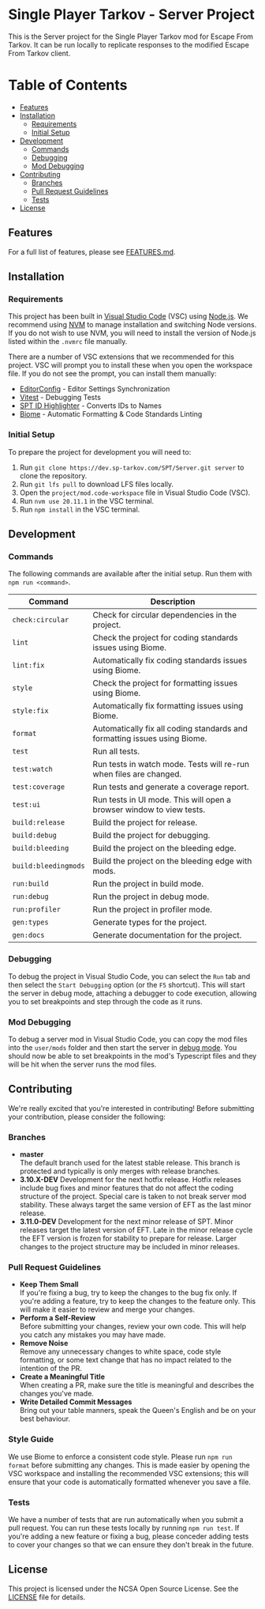 # Single Player Tarkov - Server Project

This is the Server project for the Single Player Tarkov mod for Escape From Tarkov. It can be run locally to replicate responses to the modified Escape From Tarkov client.

# Table of Contents

- [Features](#features)
- [Installation](#installation)
  - [Requirements](#requirements)
  - [Initial Setup](#initial-setup)
- [Development](#development)
  - [Commands](#commands)
  - [Debugging](#debugging)
  - [Mod Debugging](#mod-debugging)
- [Contributing](#contributing)
  - [Branches](#branchs)
  - [Pull Request Guidelines](#pull-request-guidelines)
  - [Tests](#tests)
- [License](#license)

## Features

For a full list of features, please see [FEATURES.md](FEATURES.md).

## Installation

### Requirements

This project has been built in [Visual Studio Code](https://code.visualstudio.com/) (VSC) using [Node.js](https://nodejs.org/). We recommend using [NVM](https://github.com/coreybutler/nvm-windows) to manage installation and switching Node versions. If you do not wish to use NVM, you will need to install the version of Node.js listed within the `.nvmrc` file manually.

There are a number of VSC extensions that we recommended for this project. VSC will prompt you to install these when you open the workspace file. If you do not see the prompt, you can install them manually:

- [EditorConfig](https://marketplace.visualstudio.com/items?itemName=EditorConfig.EditorConfig) - Editor Settings Synchronization
- [Vitest](https://marketplace.visualstudio.com/items?itemName=vitest.explorer) - Debugging Tests
- [SPT ID Highlighter](https://marketplace.visualstudio.com/items?itemName=refringe.spt-id-highlighter) - Converts IDs to Names
- [Biome](https://marketplace.visualstudio.com/items?itemName=biomejs.biome) - Automatic Formatting & Code Standards Linting

### Initial Setup

To prepare the project for development you will need to:

1. Run `git clone https://dev.sp-tarkov.com/SPT/Server.git server` to clone the repository.
2. Run `git lfs pull` to download LFS files locally.
3. Open the `project/mod.code-workspace` file in Visual Studio Code (VSC).
4. Run `nvm use 20.11.1` in the VSC terminal.
5. Run `npm install` in the VSC terminal.

## Development

### Commands

The following commands are available after the initial setup. Run them with `npm run <command>`.

| Command              | Description                                                               |
|----------------------|---------------------------------------------------------------------------|
| `check:circular`     | Check for circular dependencies in the project.                           |
| `lint`               | Check the project for coding standards issues using Biome.                |
| `lint:fix`           | Automatically fix coding standards issues using Biome.                    |
| `style`              | Check the project for formatting issues using Biome.                      |
| `style:fix`          | Automatically fix formatting issues using Biome.                          |
| `format`             | Automatically fix all coding standards and formatting issues using Biome. |
| `test`               | Run all tests.                                                            |
| `test:watch`         | Run tests in watch mode. Tests will re-run when files are changed.        |
| `test:coverage`      | Run tests and generate a coverage report.                                 |
| `test:ui`            | Run tests in UI mode. This will open a browser window to view tests.      |
| `build:release`      | Build the project for release.                                            |
| `build:debug`        | Build the project for debugging.                                          |
| `build:bleeding`     | Build the project on the bleeding edge.                                   |
| `build:bleedingmods` | Build the project on the bleeding edge with mods.                         |
| `run:build`          | Run the project in build mode.                                            |
| `run:debug`          | Run the project in debug mode.                                            |
| `run:profiler`       | Run the project in profiler mode.                                         |
| `gen:types`          | Generate types for the project.                                           |
| `gen:docs`           | Generate documentation for the project.                                   |

### Debugging

To debug the project in Visual Studio Code, you can select the `Run` tab and then select the `Start Debugging` option (or the `F5` shortcut). This will start the server in debug mode, attaching a debugger to code execution, allowing you to set breakpoints and step through the code as it runs.

### Mod Debugging

To debug a server mod in Visual Studio Code, you can copy the mod files into the `user/mods` folder and then start the server in [debug mode](#debugging). You should now be able to set breakpoints in the mod's Typescript files and they will be hit when the server runs the mod files.

## Contributing

We're really excited that you're interested in contributing! Before submitting your contribution, please consider the following:

### Branches

- **master**  
  The default branch used for the latest stable release. This branch is protected and typically is only merges with release branches.
- **3.10.X-DEV**
  Development for the next hotfix release. Hotfix releases include bug fixes and minor features that do not affect the coding structure of the project. Special care is taken to not break server mod stability. These always target the same version of EFT as the last minor release.
- **3.11.0-DEV**
  Development for the next minor release of SPT. Minor releases target the latest version of EFT. Late in the minor release cycle the EFT version is frozen for stability to prepare for release. Larger changes to the project structure may be included in minor releases.

### Pull Request Guidelines

- **Keep Them Small**  
  If you're fixing a bug, try to keep the changes to the bug fix only. If you're adding a feature, try to keep the changes to the feature only. This will make it easier to review and merge your changes.
- **Perform a Self-Review**  
  Before submitting your changes, review your own code. This will help you catch any mistakes you may have made.
- **Remove Noise**  
  Remove any unnecessary changes to white space, code style formatting, or some text change that has no impact related to the intention of the PR.
- **Create a Meaningful Title**  
  When creating a PR, make sure the title is meaningful and describes the changes you've made.
- **Write Detailed Commit Messages**  
  Bring out your table manners, speak the Queen's English and be on your best behaviour.

### Style Guide

We use Biome to enforce a consistent code style. Please run `npm run format` before submitting any changes. This is made easier by opening the VSC workspace and installing the recommended VSC extensions; this will ensure that your code is automatically formatted whenever you save a file.

### Tests

We have a number of tests that are run automatically when you submit a pull request. You can run these tests locally by running `npm run test`. If you're adding a new feature or fixing a bug, please conceder adding tests to cover your changes so that we can ensure they don't break in the future.

## License

This project is licensed under the NCSA Open Source License. See the [LICENSE](LICENSE.md) file for details.
